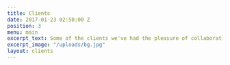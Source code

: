 ```yaml
---
title: Clients
date: 2017-01-23 02:50:00 Z
position: 3
menu: main
excerpt_text: Some of the clients we've had the pleasure of collaborating with.
excerpt_image: "/uploads/bg.jpg"
layout: clients
---
```


